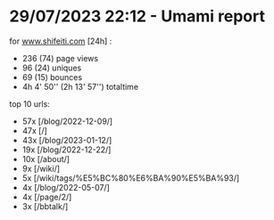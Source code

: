 # 29/07/2023 22:12 - Umami report
for www.shifeiti.com [24h] :

 - 236 (74) page views
 - 96 (24) uniques
 - 69 (15) bounces
 - 4h 4' 50'' (2h 13' 57'') totaltime


top 10 urls:
 - 57x [/blog/2022-12-09/]
 - 47x [/]
 - 43x [/blog/2023-01-12/]
 - 19x [/blog/2022-12-22/]
 - 10x [/about/]
 - 9x [/wiki/]
 - 5x [/wiki/tags/%E5%BC%80%E6%BA%90%E5%BA%93/]
 - 4x [/blog/2022-05-07/]
 - 4x [/page/2/]
 - 3x [/bbtalk/]


